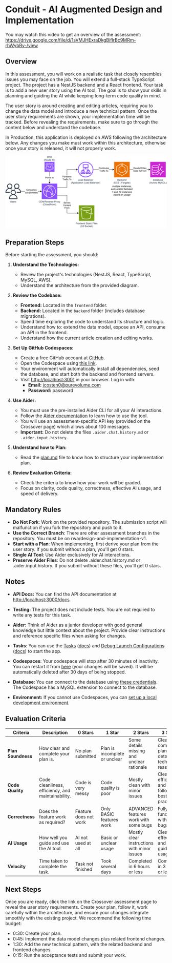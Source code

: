 # Conduit - AI Augmented Design and Implementation

You may watch this video to get an overview of the assessment: https://drive.google.com/file/d/1sVMJHExraDkgBiflrBc9MRm-rhWybRv-/view

## Overview

In this assessment, you will work on a realistic task that closely resembles issues you may face on the job. You will extend a full-stack TypeScript project. The project has a NestJS backend and a React frontend. Your task is to add a new user story using the AI tool. The goal is to show your skills in planning and guiding the AI while keeping long-term code quality in mind.

The user story is around creating and editing articles, requiring you to change the data model and introduce a new technical pattern. Once the user story requirements are shown, your implementation time will be tracked. Before revealing the requirements, make sure to go through the content below and understand the codebase.

In Production, this application is deployed on AWS following the architecture below. Any changes you make must work within this architecture, otherwise once your story is released, it will not properly work.

![Architecture Diagram](./diagram.png)

## Preparation Steps

Before starting the assessment, you should:

1. **Understand the Technologies:**

   - Review the project's technologies (NestJS, React, TypeScript, MySQL, AWS).
   - Understand the architecture from the provided diagram.

2. **Review the Codebase:**

   - **Frontend:** Located in the `frontend` folder.
   - **Backend:** Located in the `backend` folder (includes database migrations).
   - Spend time exploring the code to understand its structure and logic.
   - Understand how to: extend the data model, expose an API, consume an API in the frontend.
   - Understand how the current article creation and editing works.

3. **Set Up GitHub Codespaces:**

   - Create a free GitHub account at [GitHub](https://github.com/signup).
   - Open the Codespace using [this link](https://github.com/codespaces/new?repo=678723453&ref=rwa/design-and-implementation-v1).
   - Your environment will automatically install all dependencies, seed the database, and start both the backend and frontend servers.
   - Visit [http://localhost:3001](http://localhost:3001) in your browser. Log in with:
     - **Email:** jcosten0@purevolume.com
     - **Password:** password

4. **Use Aider:**

   - You must use the pre-installed Aider CLI for all your AI interactions.
   - Follow the [Aider documentation](https://aider.chat/docs/usage/tutorials.html) to learn how to use the tool.
   - You will use an assessment-specific API key (provided on the Crossover page) which allows about 100 messages.
   - **Important:** Do not delete the files `.aider.chat.history.md` or `.aider.input.history`.

5. **Understand how to Plan:**

   - Read the [plan.md](./plan.md) file to know how to structure your implementation plan.

6. **Review Evaluation Criteria:**
   - Check the criteria to know how your work will be graded.
   - Focus on clarity, code quality, correctness, effective AI usage, and speed of delivery.

## Mandatory Rules

- **Do Not Fork**: Work on the provided repository. The submission script will malfunction if you fork the repository and push to it.
- **Use the Correct Branch**: There are other assessment branches in the repository. You must be on rwa/design-and-implementation-v1.
- **Start with a Plan**: When implementing, first derive your plan from the user story. If you submit without a plan, you'll get 0 stars.
- **Single AI Tool**: Use Aider exclusively for AI interactions.
- **Preserve Aider Files**: Do not delete .aider.chat.history.md or .aider.input.history. If you submit without these files, you'll get 0 stars.

## Notes

- **API Docs:** You can find the API documentation at [http://localhost:3000/docs](http://localhost:3000/docs).

- **Testing:** The project does not include tests. You are not required to write any tests for this task.

- **Aider:** Think of Aider as a junior developer with good general knowledge but little context about the project. Provide clear instructions and reference specific files when asking for changes.

- **Tasks**: You can use the [Tasks](.vscode/tasks.json) ([docs](https://code.visualstudio.com/docs/editor/tasks)) and [Debug Launch Configurations](.vscode/launch.json) ([docs](https://code.visualstudio.com/docs/editor/debugging)) to start the app.

- **Codespaces**: Your codespace will stop after 30 minutes of inactivity. You can restart it from [here](https://github.com/codespaces) (your changes will be saved). It will be automatically deleted after 30 days of being stopped.

- **Database**: You can connect to the database using [these credentials](./backend/mikro-orm.config.ts). The Codespace has a MySQL extension to connect to the database.

- **Environment:** If you cannot use Codespaces, you can [set up a local development environment](https://www.perplexity.ai/search/what-are-the-concise-precise-s-khlwVDwQTMODLaC6wB_7DQ).

## Evaluation Criteria

| **Criteria**       | **Description**                                    | **0 Stars**           | **1 Star**                    | **2 Stars**                                 | **3 Stars**                                          |
| ------------------ | -------------------------------------------------- | --------------------- | ----------------------------- | ------------------------------------------- | ---------------------------------------------------- |
| **Plan Soundness** | How clear and complete your plan is.               | No plan submitted     | Plan is incomplete or unclear | Some details missing and unclear rationale  | Clear, complete plan with detailed technical reasons |
| **Code Quality**   | Code cleanliness, efficiency, and maintainability. | Code is very messy    | Code quality is poor          | Mostly clean with minor issues              | Clean, efficient, and follows best practices         |
| **Correctness**    | Does the feature work as required?                 | Feature does not work | Only BASIC features work      | ADVANCED features work with some bugs       | Fully functional with no bugs                        |
| **AI Usage**       | How well you guide and use the AI tool.            | AI not used at all    | Basic or unclear usage        | Mostly clear instructions with minor issues | Clear, effective, and well-guided AI usage           |
| **Velocity**       | Time taken to complete the task.                   | Task not finished     | Took several days             | Completed in 6 hours or less                | Completed in 3 hours or less                         |

## Next Steps

Once you are ready, click the link on the Crossover assessment page to reveal the user story requirements. Create your plan, follow it, work carefully within the architecture, and ensure your changes integrate smoothly with the existing project. We recommend the following time budget:

- 0:30: Create your plan.
- 0:45: Implement the data model changes plus related frontend changes.
- 1:30: Add the new technical pattern, with the related backend and frontend changes.
- 0:15: Run the acceptance tests and submit your work.

